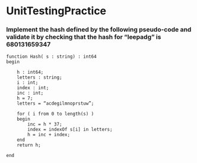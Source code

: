 # UnitTestingPractice


### Implement the hash defined by the following pseudo-code and validate it by checking that the hash for  “leepadg” is 680131659347

    function Hash( s : string) : int64
    begin

        h : int64;
        letters : string;
        i : int;
        index : int;
        inc : int; 
        h = 7;
        letters = “acdegilmnoprstuw”;
            
        for ( i from 0 to length(s) )
        begin
            inc = h * 37;
            index = indexOf s[i] in letters;
            h = inc + index;
        end
        return h;
    
    end
    
